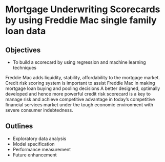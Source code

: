 # Mortgage Underwriting Scorecards by using Freddie Mac single family loan data

## Objectives
- To build a scorecard by using regression and machine learning techniques

Freddie Mac adds liquidity, stability, affordability to the mortgage market.
Credit risk scoring system is important to assist Freddie Mac in making mortgage loan buying and pooling decisions
A better designed, optimally developed and hence more powerful credit risk scorecard is a key to manage risk and achieve competitive advantage in today’s competitive financial services market under the tough economic environment with severe consumer indebtedness.


## Outlines
- Exploratory data analysis
- Model specification
- Performance measurement
- Future enhancement
